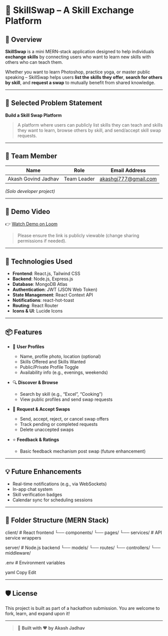 # 🤝 SkillSwap – A Skill Exchange Platform

## 🚀 Overview

**SkillSwap** is a mini MERN-stack application designed to help individuals **exchange skills** by connecting users who want to learn new skills with others who can teach them.

Whether you want to learn Photoshop, practice yoga, or master public speaking – SkillSwap helps users **list the skills they offer**, **search for others by skill**, and **request a swap** to mutually benefit from shared knowledge.

---

## 🎯 Selected Problem Statement

**Build a Skill Swap Platform**

> A platform where users can publicly list skills they can teach and skills they want to learn, browse others by skill, and send/accept skill swap requests.

---

## 👤 Team Member

| Name                | Role        | Email Address        |
| ------------------- | ----------- | -------------------- |
| Akash Govind Jadhav | Team Leader | akashgj777@gmail.com |

_(Solo developer project)_

---

## 🎥 Demo Video

👉 [Watch Demo on Loom](https://www.loom.com/share/376a8c65a8f34a64a1ae7ce20cb69d55?sid=1c3769e3-08c6-4444-9643-762528b85fdf)

> Please ensure the link is publicly viewable (change sharing permissions if needed).

---

## 🔧 Technologies Used

- **Frontend**: React.js, Tailwind CSS
- **Backend**: Node.js, Express.js
- **Database**: MongoDB Atlas
- **Authentication**: JWT (JSON Web Token)
- **State Management**: React Context API
- **Notifications**: react-hot-toast
- **Routing**: React Router
- **Icons & UI**: Lucide Icons

---

## 📦 Features

- 👤 **User Profiles**

  - Name, profile photo, location (optional)
  - Skills Offered and Skills Wanted
  - Public/Private Profile Toggle
  - Availability info (e.g., evenings, weekends)

- 🔍 **Discover & Browse**

  - Search by skill (e.g., “Excel”, “Cooking”)
  - View public profiles and send swap requests

- 📩 **Request & Accept Swaps**

  - Send, accept, reject, or cancel swap offers
  - Track pending or completed requests
  - Delete unaccepted swaps

- ⭐ **Feedback & Ratings**
  - Basic feedback mechanism post swap (future enhancement)

---

## 💡 Future Enhancements

- Real-time notifications (e.g., via WebSockets)
- In-app chat system
- Skill verification badges
- Calendar sync for scheduling sessions

---

## 📁 Folder Structure (MERN Stack)

client/ # React frontend
└── components/
└── pages/
└── services/ # API service wrappers

server/ # Node.js backend
└── models/
└── routes/
└── controllers/
└── middleware/

.env # Environment variables

yaml
Copy
Edit

---

## 🛡️ License

This project is built as part of a hackathon submission. You are welcome to fork, learn, and expand upon it!

---

> 🔗 **Built with ❤️ by Akash Jadhav**
